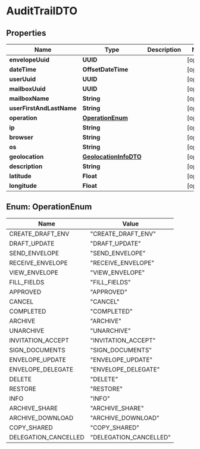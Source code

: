 

# AuditTrailDTO


## Properties

| Name | Type | Description | Notes |
|------------ | ------------- | ------------- | -------------|
|**envelopeUuid** | **UUID** |  |  [optional] |
|**dateTime** | **OffsetDateTime** |  |  [optional] |
|**userUuid** | **UUID** |  |  [optional] |
|**mailboxUuid** | **UUID** |  |  [optional] |
|**mailboxName** | **String** |  |  [optional] |
|**userFirstAndLastName** | **String** |  |  [optional] |
|**operation** | [**OperationEnum**](#OperationEnum) |  |  [optional] |
|**ip** | **String** |  |  [optional] |
|**browser** | **String** |  |  [optional] |
|**os** | **String** |  |  [optional] |
|**geolocation** | [**GeolocationInfoDTO**](GeolocationInfoDTO.md) |  |  [optional] |
|**description** | **String** |  |  [optional] |
|**latitude** | **Float** |  |  [optional] |
|**longitude** | **Float** |  |  [optional] |



## Enum: OperationEnum

| Name | Value |
|---- | -----|
| CREATE_DRAFT_ENV | &quot;CREATE_DRAFT_ENV&quot; |
| DRAFT_UPDATE | &quot;DRAFT_UPDATE&quot; |
| SEND_ENVELOPE | &quot;SEND_ENVELOPE&quot; |
| RECEIVE_ENVELOPE | &quot;RECEIVE_ENVELOPE&quot; |
| VIEW_ENVELOPE | &quot;VIEW_ENVELOPE&quot; |
| FILL_FIELDS | &quot;FILL_FIELDS&quot; |
| APPROVED | &quot;APPROVED&quot; |
| CANCEL | &quot;CANCEL&quot; |
| COMPLETED | &quot;COMPLETED&quot; |
| ARCHIVE | &quot;ARCHIVE&quot; |
| UNARCHIVE | &quot;UNARCHIVE&quot; |
| INVITATION_ACCEPT | &quot;INVITATION_ACCEPT&quot; |
| SIGN_DOCUMENTS | &quot;SIGN_DOCUMENTS&quot; |
| ENVELOPE_UPDATE | &quot;ENVELOPE_UPDATE&quot; |
| ENVELOPE_DELEGATE | &quot;ENVELOPE_DELEGATE&quot; |
| DELETE | &quot;DELETE&quot; |
| RESTORE | &quot;RESTORE&quot; |
| INFO | &quot;INFO&quot; |
| ARCHIVE_SHARE | &quot;ARCHIVE_SHARE&quot; |
| ARCHIVE_DOWNLOAD | &quot;ARCHIVE_DOWNLOAD&quot; |
| COPY_SHARED | &quot;COPY_SHARED&quot; |
| DELEGATION_CANCELLED | &quot;DELEGATION_CANCELLED&quot; |




